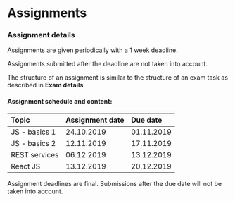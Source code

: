 # Assignments

### Assignment details

Assignments are given periodically with a 1 week deadline.

Assignments submitted after the deadline are not taken into account.

The structure of an assignment is similar to the structure of an exam task as described in **Exam details**.

#### Assignment schedule and content:

| Topic | Assignment date | Due date |
| :--- | :--- | :--- |
| JS - basics 1 | 24.10.2019 | 01.11.2019 |
| JS - basics 2 | 12.11.2019 | 17.11.2019 |
| REST services | 06.12.2019 | 13.12.2019 |
| React JS | 13.12.2019 | 20.12.2019 |

Assignment deadlines are final. Submissions after the due date will not be taken into account.



